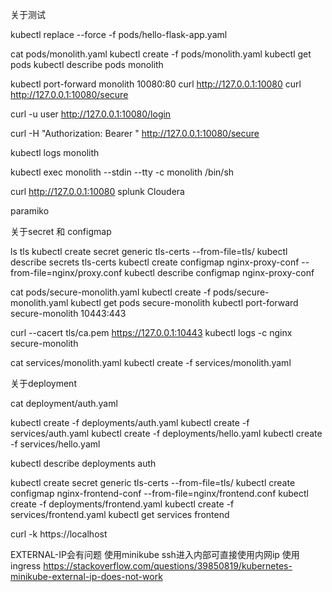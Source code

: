 关于测试

kubectl replace --force -f pods/hello-flask-app.yaml


cat pods/monolith.yaml
kubectl create -f pods/monolith.yaml
kubectl get pods
kubectl describe pods monolith

kubectl port-forward monolith 10080:80
curl http://127.0.0.1:10080
curl http://127.0.0.1:10080/secure

curl -u user http://127.0.0.1:10080/login

curl -H "Authorization: Bearer <token>" http://127.0.0.1:10080/secure

kubectl logs monolith

kubectl exec monolith --stdin --tty -c monolith /bin/sh

curl http://127.0.0.1:10080
splunk
Cloudera

paramiko

关于secret 和 configmap

ls tls
kubectl create secret generic tls-certs --from-file=tls/
kubectl describe secrets tls-certs
kubectl create configmap nginx-proxy-conf --from-file=nginx/proxy.conf
kubectl describe configmap nginx-proxy-conf

cat pods/secure-monolith.yaml
kubectl create -f pods/secure-monolith.yaml
kubectl get pods secure-monolith
kubectl port-forward secure-monolith 10443:443

curl --cacert tls/ca.pem https://127.0.0.1:10443
kubectl logs -c nginx secure-monolith

cat services/monolith.yaml
kubectl create -f services/monolith.yaml

关于deployment

cat deployment/auth.yaml

kubectl create -f deployments/auth.yaml
kubectl create -f services/auth.yaml
kubectl create -f deployments/hello.yaml
kubectl create -f services/hello.yaml

kubectl describe deployments auth

kubectl create secret generic tls-certs --from-file=tls/
kubectl create configmap nginx-frontend-conf --from-file=nginx/frontend.conf
kubectl create -f deployments/frontend.yaml
kubectl create -f services/frontend.yaml
kubectl get services frontend

curl -k https://localhost

EXTERNAL-IP会有问题
使用minikube ssh进入内部可直接使用内网ip
使用ingress
https://stackoverflow.com/questions/39850819/kubernetes-minikube-external-ip-does-not-work